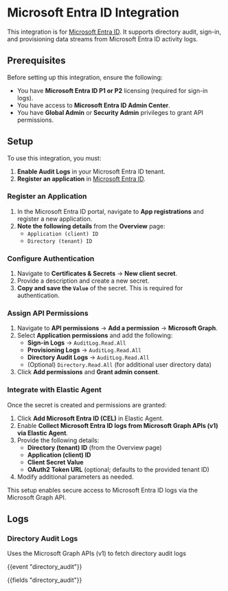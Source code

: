 # Microsoft Entra ID Integration  

This integration is for [Microsoft Entra ID](https://www.microsoft.com/en-us/security/business/identity-access/microsoft-entra-id). It supports directory audit, sign-in, and provisioning data streams from Microsoft Entra ID activity logs.  

## Prerequisites  
Before setting up this integration, ensure the following:  
- You have **Microsoft Entra ID P1 or P2** licensing (required for sign-in logs).  
- You have access to **Microsoft Entra ID Admin Center**.  
- You have **Global Admin** or **Security Admin** privileges to grant API permissions.  

## Setup  

To use this integration, you must:  
1. **Enable Audit Logs** in your Microsoft Entra ID tenant.  
2. **Register an application** in [Microsoft Entra ID](https://learn.microsoft.com/en-us/entra/identity-platform/quickstart-register-app?tabs=certificate%2Cexpose-a-web-api).  

### Register an Application  
1. In the Microsoft Entra ID portal, navigate to **App registrations** and register a new application.  
2. **Note the following details** from the **Overview** page:  
   - `Application (client) ID`  
   - `Directory (tenant) ID`  

### Configure Authentication  
1. Navigate to **Certificates & Secrets** → **New client secret**.  
2. Provide a description and create a new secret.  
3. **Copy and save the `Value`** of the secret. This is required for authentication.  

### Assign API Permissions
1. Navigate to **API permissions** → **Add a permission** → **Microsoft Graph**.  
2. Select **Application permissions** and add the following:  
   - **Sign-in Logs** → `AuditLog.Read.All`  
   - **Provisioning Logs** → `AuditLog.Read.All`  
   - **Directory Audit Logs** → `AuditLog.Read.All`  
   - (Optional) `Directory.Read.All` (for additional user directory data)  
3. Click **Add permissions** and **Grant admin consent**. 

### Integrate with Elastic Agent  
Once the secret is created and permissions are granted:  
1. Click **Add Microsoft Entra ID (CEL)** in Elastic Agent.  
2. Enable **Collect Microsoft Entra ID logs from Microsoft Graph APIs (v1) via Elastic Agent**.  
3. Provide the following details:  
   - **Directory (tenant) ID** (from the Overview page)  
   - **Application (client) ID**  
   - **Client Secret Value**  
   - **OAuth2 Token URL** (optional; defaults to the provided tenant ID)  
4. Modify additional parameters as needed.  

This setup enables secure access to Microsoft Entra ID logs via the Microsoft Graph API.

## Logs

### Directory Audit Logs

Uses the Microsoft Graph APIs (v1) to fetch directory audit logs

{{event "directory_audit"}}

{{fields "directory_audit"}}